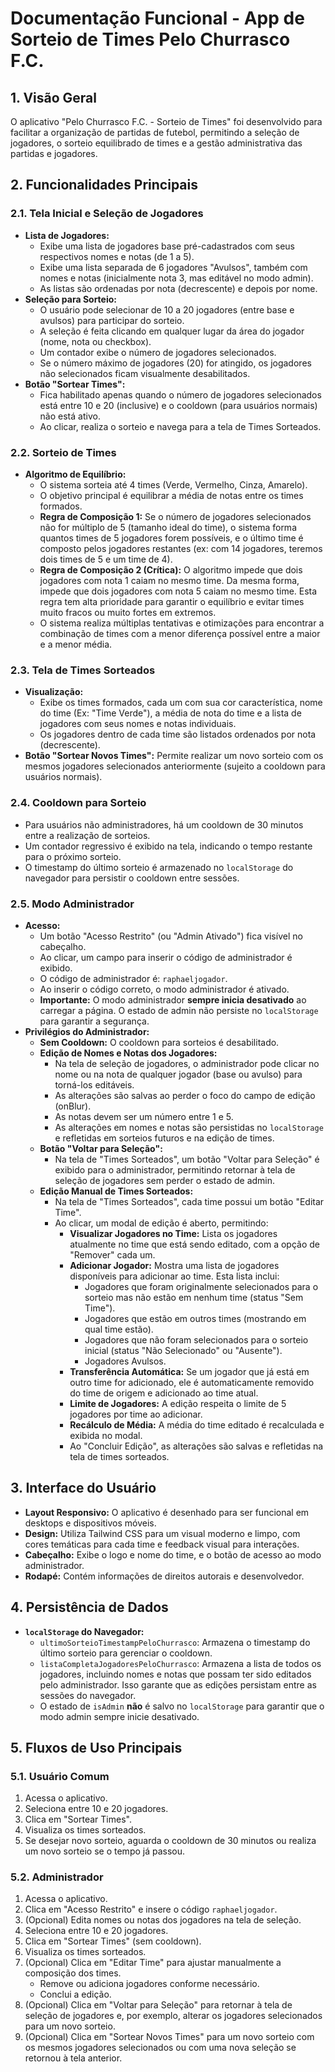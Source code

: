 # Documentação Funcional - App de Sorteio de Times Pelo Churrasco F.C.

## 1. Visão Geral

O aplicativo "Pelo Churrasco F.C. - Sorteio de Times" foi desenvolvido para facilitar a organização de partidas de futebol, permitindo a seleção de jogadores, o sorteio equilibrado de times e a gestão administrativa das partidas e jogadores.

## 2. Funcionalidades Principais

### 2.1. Tela Inicial e Seleção de Jogadores

-   **Lista de Jogadores:**
    -   Exibe uma lista de jogadores base pré-cadastrados com seus respectivos nomes e notas (de 1 a 5).
    -   Exibe uma lista separada de 6 jogadores "Avulsos", também com nomes e notas (inicialmente nota 3, mas editável no modo admin).
    -   As listas são ordenadas por nota (decrescente) e depois por nome.
-   **Seleção para Sorteio:**
    -   O usuário pode selecionar de 10 a 20 jogadores (entre base e avulsos) para participar do sorteio.
    -   A seleção é feita clicando em qualquer lugar da área do jogador (nome, nota ou checkbox).
    -   Um contador exibe o número de jogadores selecionados.
    -   Se o número máximo de jogadores (20) for atingido, os jogadores não selecionados ficam visualmente desabilitados.
-   **Botão "Sortear Times":**
    -   Fica habilitado apenas quando o número de jogadores selecionados está entre 10 e 20 (inclusive) e o cooldown (para usuários normais) não está ativo.
    -   Ao clicar, realiza o sorteio e navega para a tela de Times Sorteados.

### 2.2. Sorteio de Times

-   **Algoritmo de Equilíbrio:**
    -   O sistema sorteia até 4 times (Verde, Vermelho, Cinza, Amarelo).
    -   O objetivo principal é equilibrar a média de notas entre os times formados.
    -   **Regra de Composição 1:** Se o número de jogadores selecionados não for múltiplo de 5 (tamanho ideal do time), o sistema forma quantos times de 5 jogadores forem possíveis, e o último time é composto pelos jogadores restantes (ex: com 14 jogadores, teremos dois times de 5 e um time de 4).
    -   **Regra de Composição 2 (Crítica):** O algoritmo impede que dois jogadores com nota 1 caiam no mesmo time. Da mesma forma, impede que dois jogadores com nota 5 caiam no mesmo time. Esta regra tem alta prioridade para garantir o equilíbrio e evitar times muito fracos ou muito fortes em extremos.
    -   O sistema realiza múltiplas tentativas e otimizações para encontrar a combinação de times com a menor diferença possível entre a maior e a menor média.

### 2.3. Tela de Times Sorteados

-   **Visualização:**
    -   Exibe os times formados, cada um com sua cor característica, nome do time (Ex: "Time Verde"), a média de nota do time e a lista de jogadores com seus nomes e notas individuais.
    -   Os jogadores dentro de cada time são listados ordenados por nota (decrescente).
-   **Botão "Sortear Novos Times":** Permite realizar um novo sorteio com os mesmos jogadores selecionados anteriormente (sujeito a cooldown para usuários normais).

### 2.4. Cooldown para Sorteio

-   Para usuários não administradores, há um cooldown de 30 minutos entre a realização de sorteios.
-   Um contador regressivo é exibido na tela, indicando o tempo restante para o próximo sorteio.
-   O timestamp do último sorteio é armazenado no `localStorage` do navegador para persistir o cooldown entre sessões.

### 2.5. Modo Administrador

-   **Acesso:**
    -   Um botão "Acesso Restrito" (ou "Admin Ativado") fica visível no cabeçalho.
    -   Ao clicar, um campo para inserir o código de administrador é exibido.
    -   O código de administrador é: `raphaeljogador`.
    -   Ao inserir o código correto, o modo administrador é ativado.
    -   **Importante:** O modo administrador **sempre inicia desativado** ao carregar a página. O estado de admin não persiste no `localStorage` para garantir a segurança.
-   **Privilégios do Administrador:**
    -   **Sem Cooldown:** O cooldown para sorteios é desabilitado.
    -   **Edição de Nomes e Notas dos Jogadores:**
        -   Na tela de seleção de jogadores, o administrador pode clicar no nome ou na nota de qualquer jogador (base ou avulso) para torná-los editáveis.
        -   As alterações são salvas ao perder o foco do campo de edição (onBlur).
        -   As notas devem ser um número entre 1 e 5.
        -   As alterações em nomes e notas são persistidas no `localStorage` e refletidas em sorteios futuros e na edição de times.
    -   **Botão "Voltar para Seleção":**
        -   Na tela de "Times Sorteados", um botão "Voltar para Seleção" é exibido para o administrador, permitindo retornar à tela de seleção de jogadores sem perder o estado de admin.
    -   **Edição Manual de Times Sorteados:**
        -   Na tela de "Times Sorteados", cada time possui um botão "Editar Time".
        -   Ao clicar, um modal de edição é aberto, permitindo:
            -   **Visualizar Jogadores no Time:** Lista os jogadores atualmente no time que está sendo editado, com a opção de "Remover" cada um.
            -   **Adicionar Jogador:** Mostra uma lista de jogadores disponíveis para adicionar ao time. Esta lista inclui:
                -   Jogadores que foram originalmente selecionados para o sorteio mas não estão em nenhum time (status "Sem Time").
                -   Jogadores que estão em outros times (mostrando em qual time estão).
                -   Jogadores que não foram selecionados para o sorteio inicial (status "Não Selecionado" ou "Ausente").
                -   Jogadores Avulsos.
            -   **Transferência Automática:** Se um jogador que já está em outro time for adicionado, ele é automaticamente removido do time de origem e adicionado ao time atual.
            -   **Limite de Jogadores:** A edição respeita o limite de 5 jogadores por time ao adicionar.
            -   **Recálculo de Média:** A média do time editado é recalculada e exibida no modal.
            -   Ao "Concluir Edição", as alterações são salvas e refletidas na tela de times sorteados.

## 3. Interface do Usuário

-   **Layout Responsivo:** O aplicativo é desenhado para ser funcional em desktops e dispositivos móveis.
-   **Design:** Utiliza Tailwind CSS para um visual moderno e limpo, com cores temáticas para cada time e feedback visual para interações.
-   **Cabeçalho:** Exibe o logo e nome do time, e o botão de acesso ao modo administrador.
-   **Rodapé:** Contém informações de direitos autorais e desenvolvedor.

## 4. Persistência de Dados

-   **`localStorage` do Navegador:**
    -   `ultimoSorteioTimestampPeloChurrasco`: Armazena o timestamp do último sorteio para gerenciar o cooldown.
    -   `listaCompletaJogadoresPeloChurrasco`: Armazena a lista de todos os jogadores, incluindo nomes e notas que possam ter sido editados pelo administrador. Isso garante que as edições persistam entre as sessões do navegador.
    -   O estado de `isAdmin` **não** é salvo no `localStorage` para garantir que o modo admin sempre inicie desativado.

## 5. Fluxos de Uso Principais

### 5.1. Usuário Comum

1.  Acessa o aplicativo.
2.  Seleciona entre 10 e 20 jogadores.
3.  Clica em "Sortear Times".
4.  Visualiza os times sorteados.
5.  Se desejar novo sorteio, aguarda o cooldown de 30 minutos ou realiza um novo sorteio se o tempo já passou.

### 5.2. Administrador

1.  Acessa o aplicativo.
2.  Clica em "Acesso Restrito" e insere o código `raphaeljogador`.
3.  (Opcional) Edita nomes ou notas dos jogadores na tela de seleção.
4.  Seleciona entre 10 e 20 jogadores.
5.  Clica em "Sortear Times" (sem cooldown).
6.  Visualiza os times sorteados.
7.  (Opcional) Clica em "Editar Time" para ajustar manualmente a composição dos times.
    -   Remove ou adiciona jogadores conforme necessário.
    -   Conclui a edição.
8.  (Opcional) Clica em "Voltar para Seleção" para retornar à tela de seleção de jogadores e, por exemplo, alterar os jogadores selecionados para um novo sorteio.
9.  (Opcional) Clica em "Sortear Novos Times" para um novo sorteio com os mesmos jogadores selecionados ou com uma nova seleção se retornou à tela anterior.

